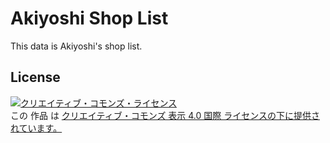# Akiyoshi Shop List
This data is Akiyoshi's shop list.


## License
<a rel="license" href="http://creativecommons.org/licenses/by/4.0/"><img alt="クリエイティブ・コモンズ・ライセンス" style="border-width:0" src="https://i.creativecommons.org/l/by/4.0/88x31.png" /></a><br />この <span xmlns:dct="http://purl.org/dc/terms/" href="http://purl.org/dc/dcmitype/Text" rel="dct:type">作品</span> は <a rel="license" href="http://creativecommons.org/licenses/by/4.0/">クリエイティブ・コモンズ 表示 4.0 国際 ライセンスの下に提供されています。</a>
